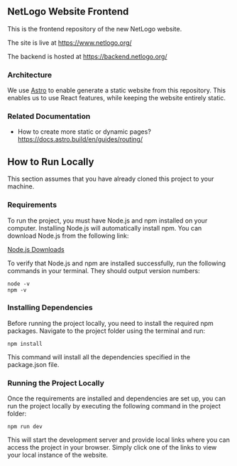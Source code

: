 ## NetLogo Website Frontend

This is the frontend repository of the new NetLogo website.

The site is live at https://www.netlogo.org/

The backend is hosted at https://backend.netlogo.org/

### Architecture
We use [Astro](https://astro.build/) to enable generate a static website from this repository.
This enables us to use React features, while keeping the website entirely static.

### Related Documentation
* How to create more static or dynamic pages?
https://docs.astro.build/en/guides/routing/

## How to Run Locally
This section assumes that you have already cloned this project to your machine.

### Requirements
To run the project, you must have Node.js and npm installed on your computer. Installing Node.js will automatically install npm. You can download Node.js from the following link:

[Node.js Downloads](https://nodejs.org/en/download/package-manager)

To verify that Node.js and npm are installed successfully, run the following commands in your terminal. They should output version numbers:
```
node -v
npm -v
```
### Installing Dependencies
Before running the project locally, you need to install the required npm packages. Navigate to the project folder using the terminal and run:

```
npm install
```
This command will install all the dependencies specified in the package.json file.

### Running the Project Locally
Once the requirements are installed and dependencies are set up, you can run the project locally by executing the following command in the project folder:

```
npm run dev
```
This will start the development server and provide local links where you can access the project in your browser. Simply click one of the links to view your local instance of the website.
